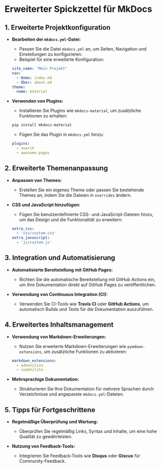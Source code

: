 # Erweiterter Spickzettel für MkDocs



## 1. Erweiterte Projektkonfiguration

- **Bearbeiten der `mkdocs.yml`-Datei:**
  - Passen Sie die Datei `mkdocs.yml` an, um Seiten, Navigation und Einstellungen zu konfigurieren.
  - Beispiel für eine erweiterte Konfiguration:
  ```yaml
  site_name: "Mein Projekt"
  nav:
    - Home: index.md
    - Über: about.md
  theme:
    name: material
  ```

- **Verwenden von Plugins:**
  - Installieren Sie Plugins wie `mkdocs-material`, um zusätzliche Funktionen zu erhalten:
  ```bash
  pip install mkdocs-material
  ```
  - Fügen Sie das Plugin in `mkdocs.yml` hinzu:
  ```yaml
  plugins:
    - search
    - awesome-pages
  ```

## 2. Erweiterte Themenanpassung

- **Anpassen von Themes:**
  - Erstellen Sie ein eigenes Theme oder passen Sie bestehende Themes an, indem Sie die Dateien in `overrides` ändern.

- **CSS und JavaScript hinzufügen:**
  - Fügen Sie benutzerdefinierte CSS- und JavaScript-Dateien hinzu, um das Design und die Funktionalität zu erweitern:
  ```yaml
  extra_css:
    - 'css/custom.css'
  extra_javascript:
    - 'js/custom.js'
  ```

## 3. Integration und Automatisierung

- **Automatisierte Bereitstellung mit GitHub Pages:**
  - Richten Sie die automatische Bereitstellung mit GitHub Actions ein, um Ihre Dokumentation direkt auf GitHub Pages zu veröffentlichen.

- **Verwendung von Continuous Integration (CI):**
  - Verwenden Sie CI-Tools wie **Travis CI** oder **GitHub Actions**, um automatisch Builds und Tests für die Dokumentation auszuführen.

## 4. Erweitertes Inhaltsmanagement

- **Verwendung von Markdown-Erweiterungen:**
  - Nutzen Sie erweiterte Markdown-Erweiterungen wie `pymdown-extensions`, um zusätzliche Funktionen zu aktivieren:
  ```yaml
  markdown_extensions:
    - admonition
    - codehilite
  ```

- **Mehrsprachige Dokumentation:**
  - Strukturieren Sie Ihre Dokumentation für mehrere Sprachen durch Verzeichnisse und angepasste `mkdocs.yml`-Dateien.

## 5. Tipps für Fortgeschrittene

- **Regelmäßige Überprüfung und Wartung:**
  - Überprüfen Sie regelmäßig Links, Syntax und Inhalte, um eine hohe Qualität zu gewährleisten.

- **Nutzung von Feedback-Tools:**
  - Integrieren Sie Feedback-Tools wie **Disqus** oder **Giscus** für Community-Feedback.
